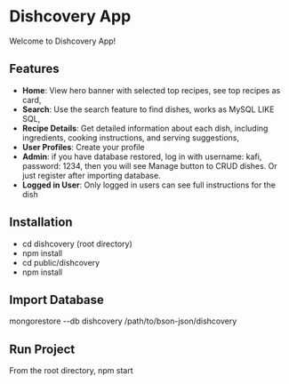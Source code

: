 # Dishcovery App

Welcome to Dishcovery App!


## Features

- **Home**: View hero banner with selected top recipes, see top recipes as card,
- **Search**: Use the search feature to find dishes, works as MySQL LIKE SQL,
- **Recipe Details**: Get detailed information about each dish, including ingredients, cooking instructions, and serving suggestions,
- **User Profiles**: Create your profile
- **Admin**: if you have database restored, log in with username: kafi, password: 1234, then you will see Manage button to CRUD dishes. Or just register after importing database.
- **Logged in User**: Only logged in users can see full instructions for the dish


## Installation

- cd dishcovery (root directory)
- npm install
- cd public/dishcovery
- npm install


## Import Database

mongorestore --db dishcovery /path/to/bson-json/dishcovery


## Run Project

From the root directory, npm start